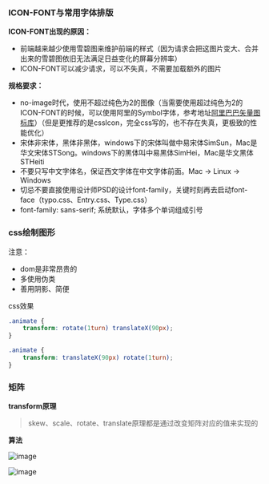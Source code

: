### ICON-FONT与常用字体排版

**ICON-FONT出现的原因：**

+ 前端越来越少使用雪碧图来维护前端的样式（因为请求会把这图片变大、合并出来的雪碧图依旧无法满足日益变化的屏幕分辨率）
+ ICON-FONT可以减少请求，可以不失真，不需要加载额外的图片



**规格要求：**
+ no-image时代，使用不超过纯色为2的图像（当需要使用超过纯色为2的ICON-FONT的时候，可以使用阿里的Symbol字体，参考地址[阿里巴巴矢量图标库](https://www.iconfont.cn)）（但是更推荐的是cssIcon，完全css写的，也不存在失真，更极致的性能优化）
+ 宋体非宋体，黑体非黑体，windows下的宋体叫做中易宋体SimSun，Mac是华文宋体STSong。windows下的黑体叫中易黑体SimHei，Mac是华文黑体STHeiti
+ 不要只写中文字体名，保证西文字体在中文字体前面。Mac -> Linux -> Windows
+ 切忌不要直接使用设计师PSD的设计font-family，关键时刻再去启动font-face（typo.css、Entry.css、Type.css）
+ font-family: sans-serif; 系统默认，字体多个单词组成引号



### css绘制图形

注意：
+ dom是非常昂贵的
+ 多使用伪类
+ 善用阴影、简便

css效果

```css
.animate {
    transform: rotate(1turn) translateX(90px);
}

.animate {
    transform: translateX(90px) rotate(1turn);
}
```


### 矩阵

**transform原理**
> skew、scale、rotate、translate原理都是通过改变矩阵对应的值来实现的

**算法**

![image](../images/css/矩阵1.png)

![image](../images/css/矩阵2.png)

